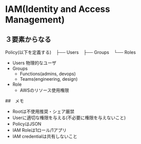 # IAM(Identity and Access Management)
## ３要素からなる
Policy(以下を定義する)
   ├── Users
   ├── Groups
   └── Roles

- Users
物理的なユーザ
- Groups
    - Functions(admins, devops)
    - Teams(engineering, design)
- Role
    - AWSのリソース使用権限


##　メモ
- Rootは不使用推奨・シェア厳禁
- Userに適切な権限を与える(不必要に権限を与えないこと)
- PolicyはJSON
- IAM Roleは1ロール/1アプリ
- IAM credentialは共有しないこと
